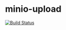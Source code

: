 # minio-upload

[![Build Status](https://travis-ci.org/tiagopgeremias/minio-upload.svg?branch=master)](https://travis-ci.org/tiagopgeremias/minio-upload)
